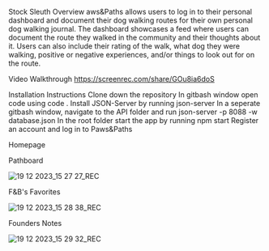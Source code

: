 Stock Sleuth
Overview
aws&Paths allows users to log in to their personal dashboard and document their dog walking routes for their own personal dog walking journal. The dashboard showcases a feed where users can document the route they walked in the community and their thoughts about it. Users can also include their rating of the walk, what dog they were walking, positive or negative experiences, and/or things to look out for on the route.

Video Walkthrough
https://screenrec.com/share/GOu8ia6doS

Installation Instructions
Clone down the repository
In gitbash window open code using code .
Install JSON-Server by running json-server
In a seperate gitbash window, navigate to the API folder and run json-server -p 8088 -w database.json
In the root folder start the app by running npm start
Register an account and log in to Paws&Paths

Homepage


Pathboard

![19 12 2023_15 27 27_REC](https://github.com/techhannaht/Paws-Paths/assets/115485891/f264ba68-3bbf-4376-9a8d-95ac7dd7b3f3)

F&B's Favorites

![19 12 2023_15 28 38_REC](https://github.com/techhannaht/Paws-Paths/assets/115485891/2d6c142b-b642-46d2-836f-e3c593c35c2e)


Founders Notes

![19 12 2023_15 29 32_REC](https://github.com/techhannaht/Paws-Paths/assets/115485891/df72cad3-15ee-4f01-9407-be9b693e7da0)

